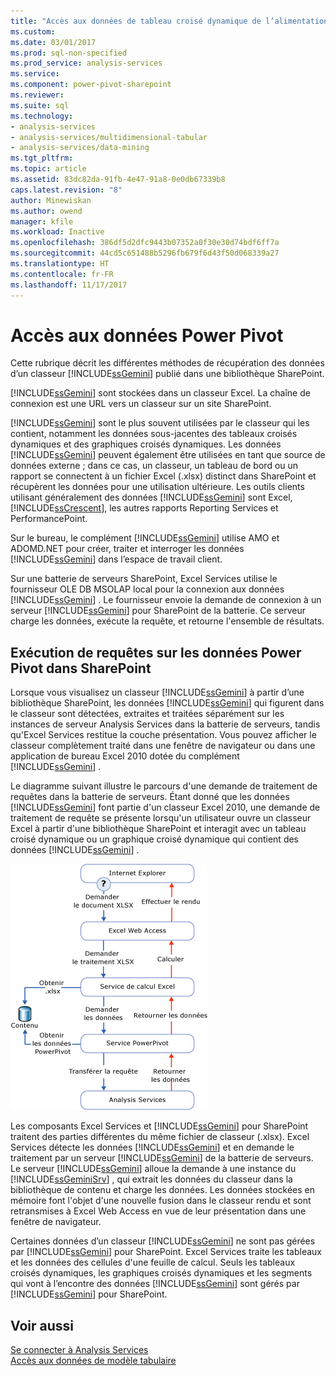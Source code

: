 ```yaml
---
title: "Accès aux données de tableau croisé dynamique de l’alimentation | Documents Microsoft"
ms.custom: 
ms.date: 03/01/2017
ms.prod: sql-non-specified
ms.prod_service: analysis-services
ms.service: 
ms.component: power-pivot-sharepoint
ms.reviewer: 
ms.suite: sql
ms.technology:
- analysis-services
- analysis-services/multidimensional-tabular
- analysis-services/data-mining
ms.tgt_pltfrm: 
ms.topic: article
ms.assetid: 83dc82da-91fb-4e47-91a8-0e0db67339b8
caps.latest.revision: "8"
author: Minewiskan
ms.author: owend
manager: kfile
ms.workload: Inactive
ms.openlocfilehash: 386df5d2dfc9443b07352a0f30e30d74bdf6ff7a
ms.sourcegitcommit: 44cd5c651488b5296fb679f6d43f50d068339a27
ms.translationtype: HT
ms.contentlocale: fr-FR
ms.lasthandoff: 11/17/2017
---
```

# <a name="power-pivot-data-access"></a>Accès aux données Power Pivot
  Cette rubrique décrit les différentes méthodes de récupération des données d’un classeur [!INCLUDE[ssGemini](../../includes/ssgemini-md.md)] publié dans une bibliothèque SharePoint.  
  
 [!INCLUDE[ssGemini](../../includes/ssgemini-md.md)] sont stockées dans un classeur Excel. La chaîne de connexion est une URL vers un classeur sur un site SharePoint.  
  
 [!INCLUDE[ssGemini](../../includes/ssgemini-md.md)] sont le plus souvent utilisées par le classeur qui les contient, notamment les données sous-jacentes des tableaux croisés dynamiques et des graphiques croisés dynamiques. Les données [!INCLUDE[ssGemini](../../includes/ssgemini-md.md)] peuvent également être utilisées en tant que source de données externe ; dans ce cas, un classeur, un tableau de bord ou un rapport se connectent à un fichier Excel (.xlsx) distinct dans SharePoint et récupèrent les données pour une utilisation ultérieure. Les outils clients utilisant généralement des données [!INCLUDE[ssGemini](../../includes/ssgemini-md.md)] sont Excel, [!INCLUDE[ssCrescent](../../includes/sscrescent-md.md)], les autres rapports Reporting Services et PerformancePoint.  
  
 Sur le bureau, le complément [!INCLUDE[ssGemini](../../includes/ssgemini-md.md)] utilise AMO et ADOMD.NET pour créer, traiter et interroger les données [!INCLUDE[ssGemini](../../includes/ssgemini-md.md)] dans l’espace de travail client.  
  
 Sur une batterie de serveurs SharePoint, Excel Services utilise le fournisseur OLE DB MSOLAP local pour la connexion aux données [!INCLUDE[ssGemini](../../includes/ssgemini-md.md)] . Le fournisseur envoie la demande de connexion à un serveur [!INCLUDE[ssGemini](../../includes/ssgemini-md.md)] pour SharePoint de la batterie. Ce serveur charge les données, exécute la requête, et retourne l'ensemble de résultats.  
  
##  <a name="queryproc"></a> Exécution de requêtes sur les données Power Pivot dans SharePoint  
 Lorsque vous visualisez un classeur [!INCLUDE[ssGemini](../../includes/ssgemini-md.md)] à partir d’une bibliothèque SharePoint, les données [!INCLUDE[ssGemini](../../includes/ssgemini-md.md)] qui figurent dans le classeur sont détectées, extraites et traitées séparément sur les instances de serveur Analysis Services dans la batterie de serveurs, tandis qu'Excel Services restitue la couche présentation. Vous pouvez afficher le classeur complètement traité dans une fenêtre de navigateur ou dans une application de bureau Excel 2010 dotée du complément [!INCLUDE[ssGemini](../../includes/ssgemini-md.md)] .  
  
 Le diagramme suivant illustre le parcours d'une demande de traitement de requêtes dans la batterie de serveurs. Étant donné que les données [!INCLUDE[ssGemini](../../includes/ssgemini-md.md)] font partie d'un classeur Excel 2010, une demande de traitement de requête se présente lorsqu'un utilisateur ouvre un classeur Excel à partir d'une bibliothèque SharePoint et interagit avec un tableau croisé dynamique ou un graphique croisé dynamique qui contient des données [!INCLUDE[ssGemini](../../includes/ssgemini-md.md)] .  
  
 ![GMNI_DataProcReq](../../analysis-services/power-pivot-sharepoint/media/gmni-dataprocreq.gif "GMNI_DataProcReq")  
  
 Les composants Excel Services et [!INCLUDE[ssGemini](../../includes/ssgemini-md.md)] pour SharePoint traitent des parties différentes du même fichier de classeur (.xlsx). Excel Services détecte les données [!INCLUDE[ssGemini](../../includes/ssgemini-md.md)] et en demande le traitement par un serveur [!INCLUDE[ssGemini](../../includes/ssgemini-md.md)] de la batterie de serveurs. Le serveur [!INCLUDE[ssGemini](../../includes/ssgemini-md.md)] alloue la demande à une instance du [!INCLUDE[ssGeminiSrv](../../includes/ssgeminisrv-md.md)] , qui extrait les données du classeur dans la bibliothèque de contenu et charge les données. Les données stockées en mémoire font l'objet d'une nouvelle fusion dans le classeur rendu et sont retransmises à Excel Web Access en vue de leur présentation dans une fenêtre de navigateur.  
  
 Certaines données d’un classeur [!INCLUDE[ssGemini](../../includes/ssgemini-md.md)] ne sont pas gérées par [!INCLUDE[ssGemini](../../includes/ssgemini-md.md)] pour SharePoint. Excel Services traite les tableaux et les données des cellules d'une feuille de calcul. Seuls les tableaux croisés dynamiques, les graphiques croisés dynamiques et les segments qui vont à l’encontre des données [!INCLUDE[ssGemini](../../includes/ssgemini-md.md)] sont gérés par [!INCLUDE[ssGemini](../../includes/ssgemini-md.md)] pour SharePoint.  
  
## <a name="see-also"></a>Voir aussi  
 [Se connecter à Analysis Services](../../analysis-services/instances/connect-to-analysis-services.md)   
 [Accès aux données de modèle tabulaire](../../analysis-services/tabular-models/tabular-model-data-access.md)  
  
  
